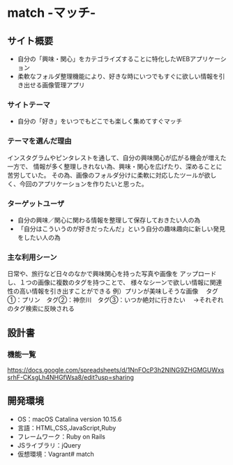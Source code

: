 # match -マッチ-

## サイト概要
- 自分の「興味・関心」をカテゴライズすることに特化したWEBアプリケーション
- 柔軟なフォルダ整理機能により、好きな時にいつでもすぐに欲しい情報を引き出せる画像管理アプリ

### サイトテーマ
- 自分の「好き」をいつでもどこでも楽しく集めてすぐマッチ

### テーマを選んだ理由
インスタグラムやピンタレストを通して、自分の興味関心が広がる機会が増えた一方で、
情報が多く整理しきれない為、興味・関心を広げたり、深めることに苦労していた。
その為、画像のフォルダ分けに柔軟に対応したツールが欲しく、今回のアプリケーションを作りたいと思った。

### ターゲットユーザ
- 自分の興味／関心に関わる情報を整理して保存しておきたい人の為
- 「自分はこういうのが好きだったんだ」という自分の趣味趣向に新しい発見をしたい人の為

### 主な利用シーン
日常や、旅行など日々のなかで興味関心を持った写真や画像を
アップロードし、１つの画像に複数のタグを持つことで、
様々なシーンで欲しい情報に関連性の高い情報を引き出すことができる
例）プリンが美味しそうな画像
　タグ①：プリン　タグ②：神奈川　タグ③：いつか絶対に行きたい
　→それぞれのタグ検索に反映される

## 設計書

### 機能一覧
https://docs.google.com/spreadsheets/d/1NnFOcP3h2NING9ZHGMGUWxssrhF-CKsgLh4NHGfWsa8/edit?usp=sharing

## 開発環境
- OS：macOS Catalina version 10.15.6
- 言語：HTML,CSS,JavaScript,Ruby
- フレームワーク：Ruby on Rails
- JSライブラリ：jQuery
- 仮想環境：Vagrant# match

